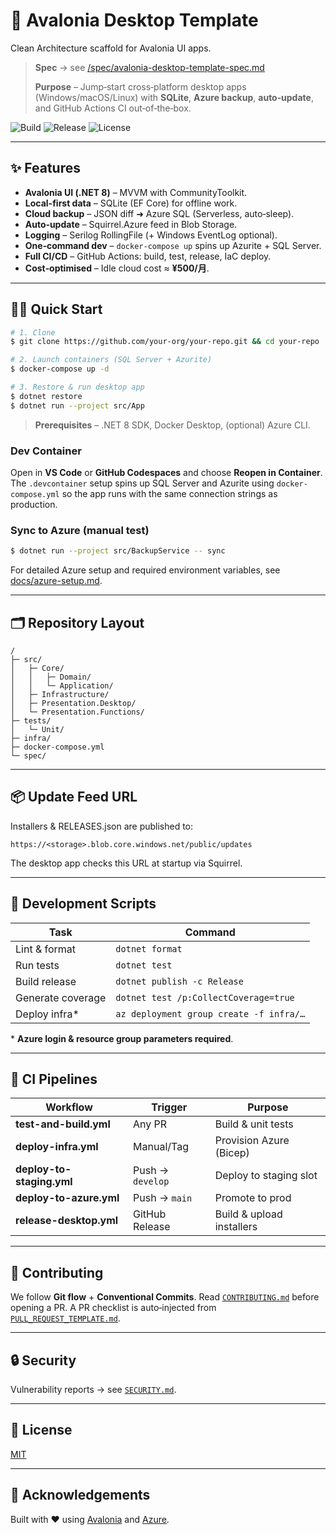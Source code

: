 # 🚀 Avalonia Desktop Template

Clean Architecture scaffold for Avalonia UI apps.

> **Spec** → see [/spec/avalonia-desktop-template-spec.md](spec/avalonia-desktop-template-spec.md)
>
> **Purpose** – Jump‑start cross‑platform desktop apps (Windows/macOS/Linux) with **SQLite**, **Azure backup**, **auto‑update**, and GitHub Actions CI out‑of‑the‑box.

![Build](https://img.shields.io/github/actions/workflow/status/your-org/your-repo/test-and-build.yml?label=Build\&style=flat-square)
![Release](https://img.shields.io/github/actions/workflow/status/your-org/your-repo/release-desktop.yml?label=Installer\&style=flat-square)
![License](https://img.shields.io/github/license/your-org/your-repo?style=flat-square)

---

## ✨ Features

* **Avalonia UI (.NET 8)** – MVVM with CommunityToolkit.
* **Local-first data** – SQLite (EF Core) for offline work.
* **Cloud backup** – JSON diff ➜ Azure SQL (Serverless, auto‑sleep).
* **Auto‑update** – Squirrel.Azure feed in Blob Storage.
* **Logging** – Serilog RollingFile (+ Windows EventLog optional).
* **One‑command dev** – `docker-compose up` spins up Azurite + SQL Server.
* **Full CI/CD** – GitHub Actions: build, test, release, IaC deploy.
* **Cost‑optimised** – Idle cloud cost ≈ **¥500/月**.

---

## 🏃‍♂️ Quick Start

```bash
# 1. Clone
$ git clone https://github.com/your-org/your-repo.git && cd your-repo

# 2. Launch containers (SQL Server + Azurite)
$ docker-compose up -d

# 3. Restore & run desktop app
$ dotnet restore
$ dotnet run --project src/App
```

> **Prerequisites** – .NET 8 SDK, Docker Desktop, (optional) Azure CLI.

### Dev Container

Open in **VS Code** or **GitHub Codespaces** and choose **Reopen in Container**.
The `.devcontainer` setup spins up SQL Server and Azurite using
`docker-compose.yml` so the app runs with the same connection strings as
production.

### Sync to Azure (manual test)

```bash
$ dotnet run --project src/BackupService -- sync
```

For detailed Azure setup and required environment variables, see
[docs/azure-setup.md](docs/azure-setup.md).

---

## 🗂 Repository Layout

```text
/
├─ src/
│   ├─ Core/
│   │   ├─ Domain/
│   │   └─ Application/
│   ├─ Infrastructure/
│   ├─ Presentation.Desktop/
│   └─ Presentation.Functions/
├─ tests/
│   └─ Unit/
├─ infra/
├─ docker-compose.yml
└─ spec/
```

---

## 📦 Update Feed URL

Installers & RELEASES.json are published to:

```
https://<storage>.blob.core.windows.net/public/updates
```

The desktop app checks this URL at startup via Squirrel.

---

## 🔨 Development Scripts

| Task              | Command                                 |
| ----------------- | --------------------------------------- |
| Lint & format     | `dotnet format`                         |
| Run tests         | `dotnet test`                           |
| Build release     | `dotnet publish -c Release`             |
| Generate coverage | `dotnet test /p:CollectCoverage=true`   |
| Deploy infra\*    | `az deployment group create -f infra/…` |

\* **Azure login & resource group parameters required**.

---

## 🧪 CI Pipelines

| Workflow                  | Trigger          | Purpose                   |
| ------------------------- | ---------------- | ------------------------- |
| **test-and-build.yml**    | Any PR           | Build & unit tests        |
| **deploy-infra.yml**      | Manual/Tag       | Provision Azure (Bicep)   |
| **deploy-to-staging.yml** | Push → `develop` | Deploy to staging slot    |
| **deploy-to-azure.yml**   | Push → `main`    | Promote to prod           |
| **release-desktop.yml**   | GitHub Release   | Build & upload installers |

---

## 🤝 Contributing

We follow **Git flow** + **Conventional Commits**. Read
[`CONTRIBUTING.md`](CONTRIBUTING.md) before opening a PR. A PR checklist is auto‑injected from [`PULL_REQUEST_TEMPLATE.md`](PULL_REQUEST_TEMPLATE.md).

---

## 🔒 Security

Vulnerability reports → see [`SECURITY.md`](SECURITY.md).

---

## 📝 License

[MIT](LICENSE)

---

## 🙏 Acknowledgements

Built with ❤️ using [Avalonia](https://avaloniaui.net/) and [Azure](https://azure.microsoft.com/).
